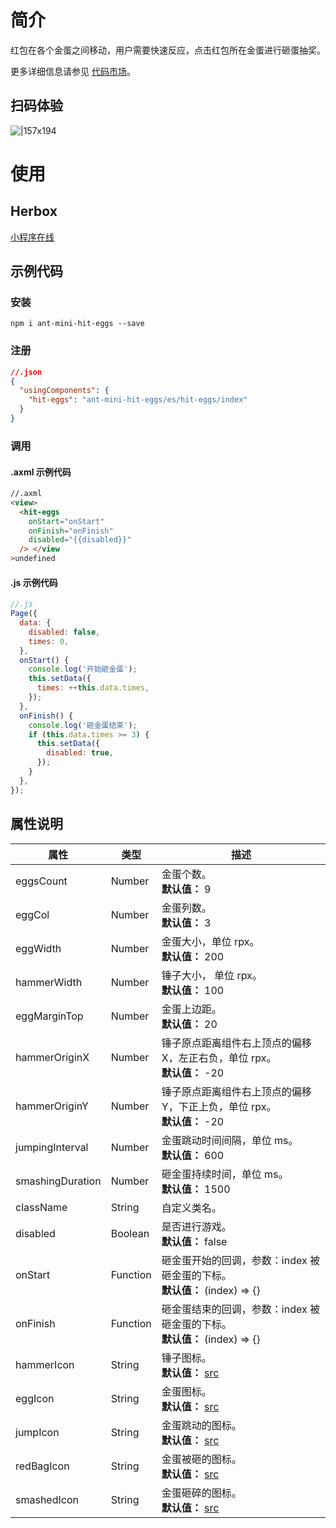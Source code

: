 # 简介

红包在各个金蛋之间移动，用户需要快速反应，点击红包所在金蛋进行砸蛋抽奖。

更多详细信息请参见 [代码市场](https://openhome.alipay.com/platform/mas.htm#/templateDetail/comps/5)。

## 扫码体验

![|157x194](https://gw.alipayobjects.com/zos/skylark-tools/public/files/795ce6a3ac5579eaecbf6300a999b549.png#align=left&display=inline&height=194&margin=%5Bobject%20Object%5D&originHeight=194&originWidth=157&status=done&style=none&width=157)

# 使用

## Herbox 

[小程序在线](https://herbox-embed.alipay.com/s/doc-hit-eggs?theme=light&previewZoom=75&chInfo=openhome-doc)

## 示例代码

### 安装

```shell
npm i ant-mini-hit-eggs --save
```

### 注册

```json
//.json
{
  "usingComponents": {
    "hit-eggs": "ant-mini-hit-eggs/es/hit-eggs/index"
  }
}
```

### 调用

#### .axml 示例代码

```html
//.axml
<view>
  <hit-eggs
    onStart="onStart"
    onFinish="onFinish"
    disabled="{{disabled}}"
  /> </view
>undefined
```

#### .js 示例代码

```javascript
//.js
Page({
  data: {
    disabled: false,
    times: 0,
  },
  onStart() {
    console.log('开始砸金蛋');
    this.setData({
      times: ++this.data.times,
    });
  },
  onFinish() {
    console.log('砸金蛋结束');
    if (this.data.times >= 3) {
      this.setData({
        disabled: true,
      });
    }
  },
});
```

## 属性说明

| **属性** | **类型** | **描述** |
| --- | --- | --- |
| eggsCount | Number | 金蛋个数。<br />**默认值：** 9 |
| eggCol | Number | 金蛋列数。<br />**默认值：** 3 |
| eggWidth | Number | 金蛋大小，单位 rpx。<br />**默认值：** 200 |
| hammerWidth | Number | 锤子大小， 单位 rpx。<br />**默认值：** 100 |
| eggMarginTop | Number | 金蛋上边距。<br />**默认值：** 20 |
| hammerOriginX | Number | 锤子原点距离组件右上顶点的偏移 X，左正右负，单位 rpx。<br />**默认值：** -20 |
| hammerOriginY | Number | 锤子原点距离组件右上顶点的偏移 Y，下正上负，单位 rpx。<br />**默认值：** -20 |
| jumpingInterval | Number | 金蛋跳动时间间隔，单位 ms。<br />**默认值：** 600 |
| smashingDuration | Number | 砸金蛋持续时间，单位 ms。<br />**默认值：** 1500 |
| className | String | 自定义类名。 |
| disabled | Boolean | 是否进行游戏。<br />**默认值：** false |
| onStart | Function | 砸金蛋开始的回调，参数：index 被砸金蛋的下标。<br />**默认值：** (index) => {} |
| onFinish | Function | 砸金蛋结束的回调，参数：index 被砸金蛋的下标。<br />**默认值：** (index) => {} |
| hammerIcon | String | 锤子图标。<br />**默认值：** [src](https://gw.alipayobjects.com/zos/rmsportal/XgogyVJXSBVXPxbTOFDK.png) |
| eggIcon | String | 金蛋图标。<br />**默认值：** [src](https://gw.alipayobjects.com/zos/rmsportal/XgogyVJXSBVXPxbTOFDK.png) |
| jumpIcon | String | 金蛋跳动的图标。<br />**默认值：** [src](https://gw.alipayobjects.com/zos/rmsportal/XgogyVJXSBVXPxbTOFDK.png) |
| redBagIcon | String | 金蛋被砸的图标。<br />**默认值：** [src](https://gw.alipayobjects.com/zos/rmsportal/XgogyVJXSBVXPxbTOFDK.png) |
| smashedIcon | String | 金蛋砸碎的图标。<br />**默认值：** [src](https://gw.alipayobjects.com/zos/rmsportal/XgogyVJXSBVXPxbTOFDK.png) |

